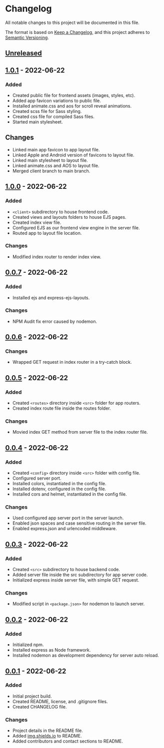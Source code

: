 # Changelog

All notable changes to this project will be documented in this file.

The format is based on [Keep a Changelog](https://keepachangelog.com/en/1.0.0/),
and this project adheres to [Semantic Versioning](https://semver.org/spec/v2.0.0.html).

## [Unreleased]

## [1.0.1] - 2022-06-22

### Added

- Created public file for frontend assets (images, styles, etc).
- Added app favicon variations to public file.
- Installed animate.css and aos for scroll reveal animations.
- Created scss file for Sass styling.
- Created css file for compiled Sass files.
- Started main stylesheet.

## Changes

- Linked main app favicon to app layout file.
- Linked Apple and Android version of favicons to layout file.
- Linked main stylesheet to layout file.
- Linked animate.css and AOS to layout file.
- Merged client branch to main branch.

## [1.0.0] - 2022-06-22

### Added

- `<client>` subdirectory to house frontend code.
- Created views and layouts folders to house EJS pages.
- Created index view file.
- Configured EJS as our frontend view engine in the server file.
- Routed app to layout file location.

### Changes

- Modified index router to render index view.

## [0.0.7] - 2022-06-22

### Added

- Installed ejs and express-ejs-layouts.

### Changes

- NPM Audit fix error caused by nodemon.

## [0.0.6] - 2022-06-22

### Changes

- Wrapped GET request in index router in a try-catch block.

## [0.0.5] - 2022-06-22

### Added

- Created `<routes>` directory inside `<src>` folder for app routers.
- Created index route file inside the routes folder.

### Changes

- Movied index GET method from server file to the index router file.

## [0.0.4] - 2022-06-22

### Added

- Created `<config>` directory inside `<src>` folder with config file.
- Configured server port.
- Installed colors, instantiated in the config file.
- Installed dotenv, configured in the config file.
- Installed cors and helmet, instantiated in the config file.

### Changes

- Used configured app server port in the server launch.
- Enabled json spaces and case sensitive routing in the server file.
- Enabled express.json and urlencoded middleware.

## [0.0.3] - 2022-06-22

### Added

- Created `<src>` subdirectory to house backend code.
- Added server file inside the src subdirectory for app server code.
- Initialized express inside server file, with simple GET request.

### Changes

- Modified script in `<package.json>` for nodemon to launch server.

## [0.0.2] - 2022-06-22

### Added

- Initialized npm.
- Installed express as Node framework.
- Installed nodemon as development dependency for server auto reload.

## [0.0.1] - 2022-06-22

### Added

- Initial project build.
- Created README, license, and .gitignore files.
- Created CHANGELOG file.

### Changes

- Project details in the README file.
- Added [img.shields.io](img.shields.io) to README.
- Added contributors and contact sections to README.

[Unreleased]: https://github.com/ogre2/portfolio-app/compare/v1.0.1...HEAD
[1.0.1]: https://github.com/ogre2/portfolio-app/releases/tag/v1.0.1
[1.0.0]: https://github.com/ogre2/portfolio-app/releases/tag/v1.0.0
[0.0.7]: https://github.com/ogre2/portfolio-app/releases/tag/v0.0.7
[0.0.6]: https://github.com/ogre2/portfolio-app/releases/tag/v0.0.6
[0.0.5]: https://github.com/ogre2/portfolio-app/releases/tag/v0.0.5
[0.0.4]: https://github.com/ogre2/portfolio-app/releases/tag/v0.0.4
[0.0.3]: https://github.com/ogre2/portfolio-app/releases/tag/v0.0.3
[0.0.2]: https://github.com/ogre2/portfolio-app/releases/tag/v0.0.2
[0.0.1]: https://github.com/ogre2/portfolio-app/releases/tag/v0.0.1
